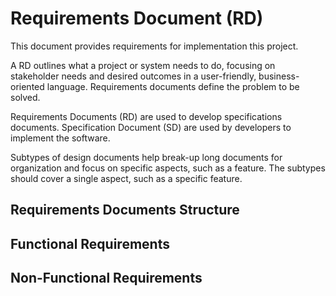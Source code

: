 # Requirements Document (RD)

This document provides requirements for implementation this project.

A RD outlines what a project or system needs to do, focusing on stakeholder needs and desired outcomes in a 
user-friendly, business-oriented language.  Requirements documents define the problem to be solved.

Requirements Documents (RD) are used to develop specifications documents.  Specification Document (SD) are used by
developers to implement the software.

Subtypes of design documents help break-up long documents for organization and focus on specific aspects, such as a
feature.  The subtypes should cover a single aspect, such as a specific feature.

## Requirements Documents Structure

## Functional Requirements

## Non-Functional Requirements